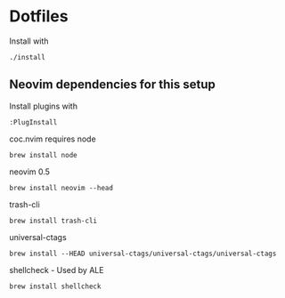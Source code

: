 # Dotfiles

Install with

	./install

## Neovim dependencies for this setup

Install plugins with

	:PlugInstall

coc.nvim requires node

	brew install node

neovim 0.5

	brew install neovim --head

trash-cli

	brew install trash-cli

universal-ctags

	brew install --HEAD universal-ctags/universal-ctags/universal-ctags

shellcheck - Used by ALE

	brew install shellcheck
